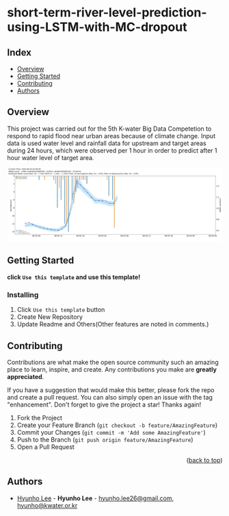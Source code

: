 # short-term-river-level-prediction-using-LSTM-with-MC-dropout
## Index
  - [Overview](#overview) 
  - [Getting Started](#getting-started)
  - [Contributing](#contributing)
  - [Authors](#authors)

## Overview
This project was carried out for the 5th K-water Big Data Competetion to respond to rapid flood near urban areas because of climate change. Input data is used water level and rainfall data for upstream and target areas during 24 hours, which were observed per 1 hour in order to predict after 1 hour water level of target area.

![](./header.png)

## Getting Started
**click `Use this template` and use this template!**
<!--
### Depencies
 Write about need to install the software and how to install them 
-->
### Installing
<!-- A step by step series of examples that tell you how to get a development 
env running

Say what the step will be

    Give the example

And repeat

    until finished
-->
1. Click `Use this template` button 
2. Create New Repository
3. Update Readme and Others(Other features are noted in comments.)
<!--
## Deployment
 Add additional notes about how to deploy this on a live system
 -->


<!-- CONTRIBUTING -->
## Contributing

Contributions are what make the open source community such an amazing place to learn, inspire, and create. Any contributions you make are **greatly appreciated**.

If you have a suggestion that would make this better, please fork the repo and create a pull request. You can also simply open an issue with the tag "enhancement".
Don't forget to give the project a star! Thanks again!

1. Fork the Project
2. Create your Feature Branch (`git checkout -b feature/AmazingFeature`)
3. Commit your Changes (`git commit -m 'Add some AmazingFeature'`)
4. Push to the Branch (`git push origin feature/AmazingFeature`)
5. Open a Pull Request

<p align="right">(<a href="#top">back to top</a>)</p>


<!-- Authors -->
## Authors
  - [Hyunho Lee](https://github.com/hyunholee26) - **Hyunho Lee** - <hyunho.lee26@gmail.com>, <hyunho@kwater.or.kr>
